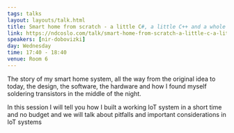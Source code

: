```yaml
---
tags: talks
layout: layouts/talk.html
title: Smart home from scratch - a little C#, a little C++ and a whole lot of cheap Chinese electronics
link: https://ndcoslo.com/talk/smart-home-from-scratch-a-little-c-a-little-c-and-a-whole-lot-of-cheap-chinese-electronics/
speakers: [nir-dobovizki]
day: Wednesday
time: 17:40 - 18:40
venue: Room 6
---
```

The story of my smart home system, all the way from the original idea to today, the design, the software, the hardware and how I found myself soldering transistors in the middle of the night.

In this session I will tell you how I built a working IoT system in a short time and no budget and we will talk about pitfalls and important considerations in IoT systems